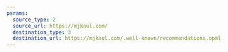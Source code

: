 ```yaml
---
params:
  source_type: 2
  source_url: https://mjkaul.com/
  destination_type: 3
  destination_url: https://mjkaul.com/.well-known/recommendations.opml
---
```

